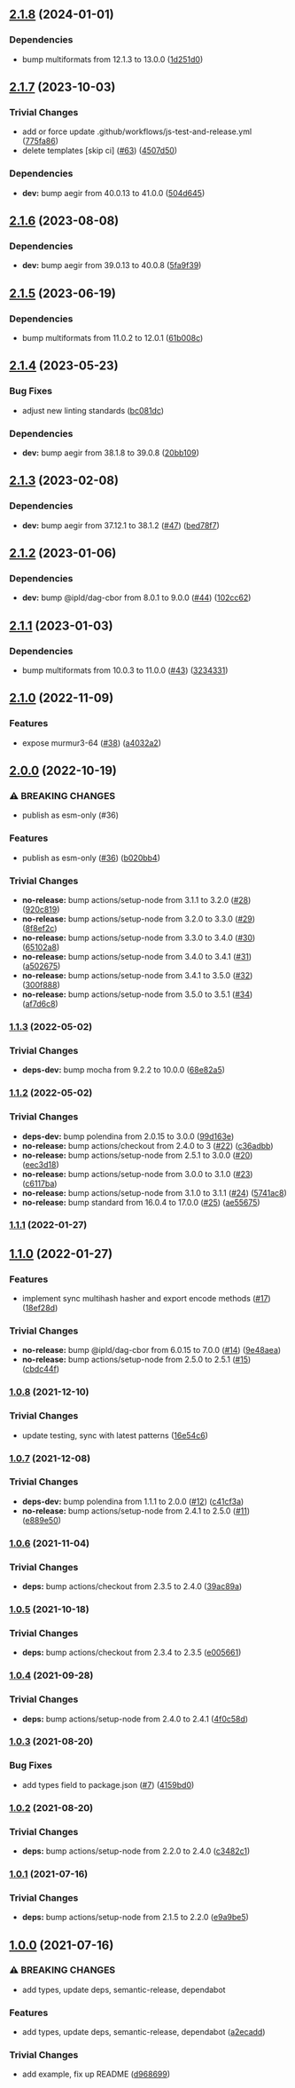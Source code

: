 ## [2.1.8](https://github.com/multiformats/js-murmur3/compare/v2.1.7...v2.1.8) (2024-01-01)


### Dependencies

* bump multiformats from 12.1.3 to 13.0.0 ([1d251d0](https://github.com/multiformats/js-murmur3/commit/1d251d032d10ad4f6fe41c04ed5886a2c67e7f00))

## [2.1.7](https://github.com/multiformats/js-murmur3/compare/v2.1.6...v2.1.7) (2023-10-03)


### Trivial Changes

* add or force update .github/workflows/js-test-and-release.yml ([775fa86](https://github.com/multiformats/js-murmur3/commit/775fa869fd4f7b3e8e1b0813de02f178c55565c7))
* delete templates [skip ci] ([#63](https://github.com/multiformats/js-murmur3/issues/63)) ([4507d50](https://github.com/multiformats/js-murmur3/commit/4507d50cd9dd9cd733774087fcedfd602438fea4))


### Dependencies

* **dev:** bump aegir from 40.0.13 to 41.0.0 ([504d645](https://github.com/multiformats/js-murmur3/commit/504d645e007ac0be5388f1260758abcb69382c0f))

## [2.1.6](https://github.com/multiformats/js-murmur3/compare/v2.1.5...v2.1.6) (2023-08-08)


### Dependencies

* **dev:** bump aegir from 39.0.13 to 40.0.8 ([5fa9f39](https://github.com/multiformats/js-murmur3/commit/5fa9f39fc3e433d6a33430f8112f5fa666c3da3c))

## [2.1.5](https://github.com/multiformats/js-murmur3/compare/v2.1.4...v2.1.5) (2023-06-19)


### Dependencies

* bump multiformats from 11.0.2 to 12.0.1 ([61b008c](https://github.com/multiformats/js-murmur3/commit/61b008c3b9b88a2dbd57130506b2d75857138757))

## [2.1.4](https://github.com/multiformats/js-murmur3/compare/v2.1.3...v2.1.4) (2023-05-23)


### Bug Fixes

* adjust new linting standards ([bc081dc](https://github.com/multiformats/js-murmur3/commit/bc081dc0b5f38fc758ae720c8d2119efe8565d2c))


### Dependencies

* **dev:** bump aegir from 38.1.8 to 39.0.8 ([20bb109](https://github.com/multiformats/js-murmur3/commit/20bb10980e3cdcd3bd54501a086c84b3427661b2))

## [2.1.3](https://github.com/multiformats/js-murmur3/compare/v2.1.2...v2.1.3) (2023-02-08)


### Dependencies

* **dev:** bump aegir from 37.12.1 to 38.1.2 ([#47](https://github.com/multiformats/js-murmur3/issues/47)) ([bed78f7](https://github.com/multiformats/js-murmur3/commit/bed78f7e38045028ccd9c781aff9b9ca39fcb4ea))

## [2.1.2](https://github.com/multiformats/js-murmur3/compare/v2.1.1...v2.1.2) (2023-01-06)


### Dependencies

* **dev:** bump @ipld/dag-cbor from 8.0.1 to 9.0.0 ([#44](https://github.com/multiformats/js-murmur3/issues/44)) ([102cc62](https://github.com/multiformats/js-murmur3/commit/102cc62e33557f1348298b8ccce10cd18c56c065))

## [2.1.1](https://github.com/multiformats/js-murmur3/compare/v2.1.0...v2.1.1) (2023-01-03)


### Dependencies

* bump multiformats from 10.0.3 to 11.0.0 ([#43](https://github.com/multiformats/js-murmur3/issues/43)) ([3234331](https://github.com/multiformats/js-murmur3/commit/3234331c8c19848164142044bb9feb8dd3df0c00))

## [2.1.0](https://github.com/multiformats/js-murmur3/compare/v2.0.0...v2.1.0) (2022-11-09)


### Features

* expose murmur3-64 ([#38](https://github.com/multiformats/js-murmur3/issues/38)) ([a4032a2](https://github.com/multiformats/js-murmur3/commit/a4032a2ed4779a899be54ae6eb37dc752ec04833))

## [2.0.0](https://github.com/multiformats/js-murmur3/compare/v1.1.3...v2.0.0) (2022-10-19)


### ⚠ BREAKING CHANGES

* publish as esm-only (#36)

### Features

* publish as esm-only ([#36](https://github.com/multiformats/js-murmur3/issues/36)) ([b020bb4](https://github.com/multiformats/js-murmur3/commit/b020bb412fe86afc094279c90ed72f469879352b))


### Trivial Changes

* **no-release:** bump actions/setup-node from 3.1.1 to 3.2.0 ([#28](https://github.com/multiformats/js-murmur3/issues/28)) ([920c819](https://github.com/multiformats/js-murmur3/commit/920c8194cf7ee839c8f0f24fe5142f3e4ac3dc0f))
* **no-release:** bump actions/setup-node from 3.2.0 to 3.3.0 ([#29](https://github.com/multiformats/js-murmur3/issues/29)) ([8f8ef2c](https://github.com/multiformats/js-murmur3/commit/8f8ef2cb08f31950b0d46324ecb007d911ec184c))
* **no-release:** bump actions/setup-node from 3.3.0 to 3.4.0 ([#30](https://github.com/multiformats/js-murmur3/issues/30)) ([65102a8](https://github.com/multiformats/js-murmur3/commit/65102a89902a9df8d30df37a984aa21c85ebab5d))
* **no-release:** bump actions/setup-node from 3.4.0 to 3.4.1 ([#31](https://github.com/multiformats/js-murmur3/issues/31)) ([a502675](https://github.com/multiformats/js-murmur3/commit/a502675fec4f203bbf1e6764d0111d6674dcc2ec))
* **no-release:** bump actions/setup-node from 3.4.1 to 3.5.0 ([#32](https://github.com/multiformats/js-murmur3/issues/32)) ([300f888](https://github.com/multiformats/js-murmur3/commit/300f88881dea4c93af4f078cef451a4b723b26b5))
* **no-release:** bump actions/setup-node from 3.5.0 to 3.5.1 ([#34](https://github.com/multiformats/js-murmur3/issues/34)) ([af7d6c8](https://github.com/multiformats/js-murmur3/commit/af7d6c85a533673fd84ced19c428289c470fff24))

### [1.1.3](https://github.com/multiformats/js-murmur3/compare/v1.1.2...v1.1.3) (2022-05-02)


### Trivial Changes

* **deps-dev:** bump mocha from 9.2.2 to 10.0.0 ([68e82a5](https://github.com/multiformats/js-murmur3/commit/68e82a53c91ebe8bd45755f457db30ca284b2928))

### [1.1.2](https://github.com/multiformats/js-murmur3/compare/v1.1.1...v1.1.2) (2022-05-02)


### Trivial Changes

* **deps-dev:** bump polendina from 2.0.15 to 3.0.0 ([99d163e](https://github.com/multiformats/js-murmur3/commit/99d163e1407733242ac9d2b0dd1719a680119eed))
* **no-release:** bump actions/checkout from 2.4.0 to 3 ([#22](https://github.com/multiformats/js-murmur3/issues/22)) ([c36adbb](https://github.com/multiformats/js-murmur3/commit/c36adbb5af5933c74fcabaa3f433d5df72f17aeb))
* **no-release:** bump actions/setup-node from 2.5.1 to 3.0.0 ([#20](https://github.com/multiformats/js-murmur3/issues/20)) ([eec3d18](https://github.com/multiformats/js-murmur3/commit/eec3d18d490532739d09c68372cd67f4f3d9bb1b))
* **no-release:** bump actions/setup-node from 3.0.0 to 3.1.0 ([#23](https://github.com/multiformats/js-murmur3/issues/23)) ([c6117ba](https://github.com/multiformats/js-murmur3/commit/c6117ba104eb18f8c508e9c2ec0f4af3cf57552a))
* **no-release:** bump actions/setup-node from 3.1.0 to 3.1.1 ([#24](https://github.com/multiformats/js-murmur3/issues/24)) ([5741ac8](https://github.com/multiformats/js-murmur3/commit/5741ac8f0fb1a49102a6cdd4965681e49a50c760))
* **no-release:** bump standard from 16.0.4 to 17.0.0 ([#25](https://github.com/multiformats/js-murmur3/issues/25)) ([ae55675](https://github.com/multiformats/js-murmur3/commit/ae55675239a5d410f5b9ec4d2556192c6d8b07b1))

### [1.1.1](https://github.com/multiformats/js-murmur3/compare/v1.1.0...v1.1.1) (2022-01-27)

## [1.1.0](https://github.com/multiformats/js-murmur3/compare/v1.0.8...v1.1.0) (2022-01-27)


### Features

* implement sync multihash hasher and export encode methods ([#17](https://github.com/multiformats/js-murmur3/issues/17)) ([18ef28d](https://github.com/multiformats/js-murmur3/commit/18ef28df393a2b1b085608d1ad5f3869fef254c6))


### Trivial Changes

* **no-release:** bump @ipld/dag-cbor from 6.0.15 to 7.0.0 ([#14](https://github.com/multiformats/js-murmur3/issues/14)) ([9e48aea](https://github.com/multiformats/js-murmur3/commit/9e48aeaf26b27d142668550ac3fd58a4c73da16f))
* **no-release:** bump actions/setup-node from 2.5.0 to 2.5.1 ([#15](https://github.com/multiformats/js-murmur3/issues/15)) ([cbdc44f](https://github.com/multiformats/js-murmur3/commit/cbdc44fd4da487d9cdc6feedb3093759460d91da))

### [1.0.8](https://github.com/multiformats/js-murmur3/compare/v1.0.7...v1.0.8) (2021-12-10)


### Trivial Changes

* update testing, sync with latest patterns ([16e54c6](https://github.com/multiformats/js-murmur3/commit/16e54c6c329f7f1563a8aebea700e13dc3603abf))

### [1.0.7](https://github.com/multiformats/js-murmur3/compare/v1.0.6...v1.0.7) (2021-12-08)


### Trivial Changes

* **deps-dev:** bump polendina from 1.1.1 to 2.0.0 ([#12](https://github.com/multiformats/js-murmur3/issues/12)) ([c41cf3a](https://github.com/multiformats/js-murmur3/commit/c41cf3a05d04d6a2bd05e621e2f020b016377562))
* **no-release:** bump actions/setup-node from 2.4.1 to 2.5.0 ([#11](https://github.com/multiformats/js-murmur3/issues/11)) ([e889e50](https://github.com/multiformats/js-murmur3/commit/e889e50a162967d534b027bae34f84dda6331351))

### [1.0.6](https://github.com/multiformats/js-murmur3/compare/v1.0.5...v1.0.6) (2021-11-04)


### Trivial Changes

* **deps:** bump actions/checkout from 2.3.5 to 2.4.0 ([39ac89a](https://github.com/multiformats/js-murmur3/commit/39ac89a42a5aceb0bf5fa22b5ac6388c464a1c22))

### [1.0.5](https://github.com/multiformats/js-murmur3/compare/v1.0.4...v1.0.5) (2021-10-18)


### Trivial Changes

* **deps:** bump actions/checkout from 2.3.4 to 2.3.5 ([e005661](https://github.com/multiformats/js-murmur3/commit/e0056614ab8a94387b61545d5103f2d5e5cadb1b))

### [1.0.4](https://github.com/multiformats/js-murmur3/compare/v1.0.3...v1.0.4) (2021-09-28)


### Trivial Changes

* **deps:** bump actions/setup-node from 2.4.0 to 2.4.1 ([4f0c58d](https://github.com/multiformats/js-murmur3/commit/4f0c58d644de3802fe6458f729939f1f8a9c3fe4))

### [1.0.3](https://github.com/multiformats/js-murmur3/compare/v1.0.2...v1.0.3) (2021-08-20)


### Bug Fixes

* add types field to package.json ([#7](https://github.com/multiformats/js-murmur3/issues/7)) ([4159bd0](https://github.com/multiformats/js-murmur3/commit/4159bd006406555937c3628020dbfd93a65f2c9f))

### [1.0.2](https://github.com/multiformats/js-murmur3/compare/v1.0.1...v1.0.2) (2021-08-20)


### Trivial Changes

* **deps:** bump actions/setup-node from 2.2.0 to 2.4.0 ([c3482c1](https://github.com/multiformats/js-murmur3/commit/c3482c1969fa3ccccf78ea3a3fc5790097b659b1))

### [1.0.1](https://github.com/multiformats/js-murmur3/compare/v1.0.0...v1.0.1) (2021-07-16)


### Trivial Changes

* **deps:** bump actions/setup-node from 2.1.5 to 2.2.0 ([e9a9be5](https://github.com/multiformats/js-murmur3/commit/e9a9be57e13fc25499d5c6f2265f5a48a03f304d))

## [1.0.0](https://github.com/multiformats/js-murmur3/compare/v0.0.10...v1.0.0) (2021-07-16)


### ⚠ BREAKING CHANGES

* add types, update deps, semantic-release, dependabot

### Features

* add types, update deps, semantic-release, dependabot ([a2ecadd](https://github.com/multiformats/js-murmur3/commit/a2ecaddbdba4f611af8c3dfdc85e3025af81a4e5))


### Trivial Changes

* add example, fix up README ([d968699](https://github.com/multiformats/js-murmur3/commit/d968699e33c6f3255745d4f9188bd819d18787fd))
